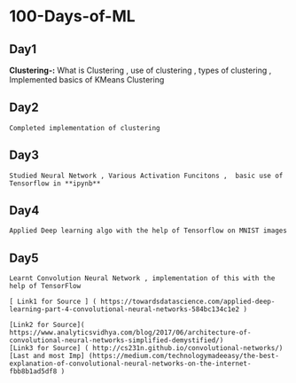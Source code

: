 # 100-Days-of-ML

## Day1 
 **Clustering-:**  What is Clustering , use of clustering , types of clustering ,  Implemented basics of KMeans Clustering
 
## Day2
    Completed implementation of clustering
## Day3 
    Studied Neural Network , Various Activation Funcitons ,  basic use of Tensorflow in **ipynb**   
## Day4
    Applied Deep learning algo with the help of Tensorflow on MNIST images 
 
## Day5 
    Learnt Convolution Neural Network , implementation of this with the help of TensorFlow 
    
    [ Link1 for Source ] ( https://towardsdatascience.com/applied-deep-learning-part-4-convolutional-neural-networks-584bc134c1e2 )
    
    [Link2 for Source]( https://www.analyticsvidhya.com/blog/2017/06/architecture-of-convolutional-neural-networks-simplified-demystified/)
    [Link3 for Source] ( http://cs231n.github.io/convolutional-networks/)
    [Last and most Imp] (https://medium.com/technologymadeeasy/the-best-explanation-of-convolutional-neural-networks-on-the-internet-fbb8b1ad5df8 )
